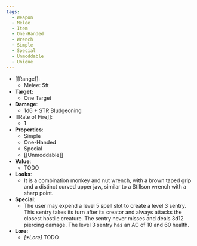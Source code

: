 ```yaml
---
tags:
  - Weapon
  - Melee
  - Item
  - One-Handed
  - Wrench
  - Simple
  - Special
  - Unmoddable
  - Unique
---
```

- [[Range]]:
	- Melee: 5ft
- **Target:**
	- One Target
- **Damage**:
	- 1d6 + STR Bludgeoning
- [[Rate of Fire]]:
	- 1
- **Properties**:
	- Simple
	- One-Handed
	- Special
	- [[Unmoddable]]
- **Value**:
	- TODO
- **Looks**:
	- It is a combination monkey and nut wrench, with a brown taped grip and a distinct curved upper jaw, similar to a Stillson wrench with a sharp point.
- **Special**:
	- The user may expend a level 5 spell slot to create a level 3 sentry. This sentry takes its turn after its creator and always attacks the closest hostile creature. The sentry never misses and deals 3d12 piercing damage. The level 3 sentry has an AC of 10 and 60 health.
- **Lore:**
	- *\[\*Lore]* TODO